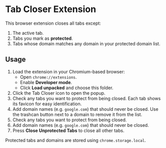 # Tab Closer Extension

This browser extension closes all tabs except:

1. The active tab.
2. Tabs you mark as **protected**.
3. Tabs whose domain matches any domain in your protected domain list.

## Usage

1. Load the extension in your Chromium-based browser:
   - Open `chrome://extensions`.
   - Enable **Developer mode**.
   - Click **Load unpacked** and choose this folder.
2. Click the Tab Closer icon to open the popup.
3. Check any tabs you want to protect from being closed. Each tab shows its favicon for easy identification.
4. Add domain names (e.g. `google.com`) that should never be closed. Use the trashcan button next to a domain to remove it from the list.
3. Check any tabs you want to protect from being closed.
4. Add domain names (e.g. `google.com`) that should never be closed.
5. Press **Close Unprotected Tabs** to close all other tabs.

Protected tabs and domains are stored using `chrome.storage.local`.
